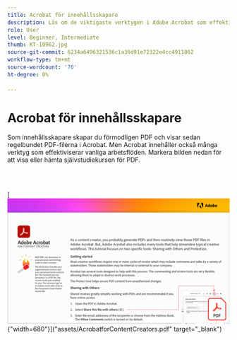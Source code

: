 ```yaml
---
title: Acrobat för innehållsskapare
description: Läs om de viktigaste verktygen i Adobe Acrobat som effektiviserar arbetsflödena
role: User
level: Beginner, Intermediate
thumb: KT-10962.jpg
source-git-commit: 6234a6496321536c1a36d91e72322e4cc4911862
workflow-type: tm+mt
source-wordcount: '70'
ht-degree: 0%

---
```


# Acrobat för innehållsskapare

Som innehållsskapare skapar du förmodligen PDF och visar sedan regelbundet PDF-filerna i Acrobat. Men Acrobat innehåller också många verktyg som effektiviserar vanliga arbetsflöden. Markera bilden nedan för att visa eller hämta självstudiekursen för PDF.

<br> 

[![Bild på första sidan av självstudiekursen](assets/Acrobatforcontentcreators.png){&quot;width=680&quot;}](&quot;assets/AcrobatforContentCreators.pdf&quot; target=&quot;_blank&quot;)